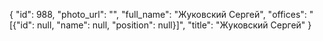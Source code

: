 {
    "id": 988,
    "photo_url": "",
    "full_name": "Жуковский Сергей",
    "offices": "[{\"id\": null, \"name\": null, \"position\": null}]",
    "title": "Жуковский Сергей"
}